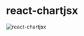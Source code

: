 # react-chartjsx

![react-chartjsx](https://github.com/codefacebook/react-chartjsx/blob/master/react-chartjsx.png)
